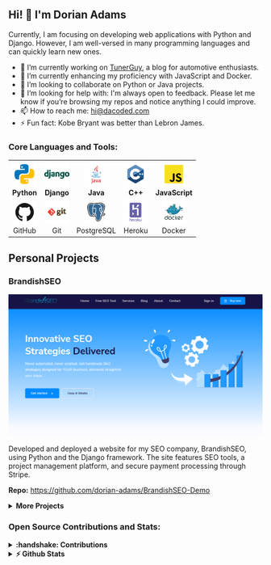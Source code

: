 ## Hi! 👋 I'm Dorian Adams

Currently, I am focusing on developing web applications with Python and Django. However, I am well-versed in many programming languages and can quickly learn new ones.

- 🔭 I’m currently working on [TunerGuy](https://github.com/dorian-adams/tuner-guy), a blog for automotive enthusiasts. 
- 🌱 I’m currently enhancing my proficiency with JavaScript and Docker.
- 👯 I’m looking to collaborate on Python or Java projects.
- 🤔 I’m looking for help with: I'm always open to feedback. Please let me know if you’re browsing my repos and notice anything I could improve. 
- 📫 How to reach me: hi@dacoded.com
- ⚡ Fun fact: Kobe Bryant was better than Lebron James.

### Core Languages and Tools:
<table>
  <tr>
    <td align="center">
      <img height="50" src="/assets/languages/python.svg" alt="python">
      <br /><b>Python</b>
    </td>
    <td align="center">
      <img height="50" src="/assets/frameworks/django.svg" alt="django">
      <br /><b>Django</b>
    </td>
    <td align="center">
      <img height="50" src="/assets/languages/java.svg" alt="java">
      <br /><b>Java</b>
    </td>
    <td align="center">
      <img height="50" src="/assets/languages/c++.svg" alt="c++">
      <br /><b>C++</b>
    </td>
    <td align="center">
      <img height="50" src="/assets/languages/javascript.svg" alt="javascript">
      <br /><b>JavaScript</b>
    </td>
  </tr>
  <tr>
    <td align="center">
      <img height="50" src="/assets/tools/github.svg" alt="github">
      <br />GitHub
    </td>
    <td align="center">
      <img height="50" src="/assets/tools/git.svg" alt="git">
      <br />Git
    </td>
    <td align="center">
      <img height="50" src="/assets/databases/postgresql.svg" alt="postgresql">
      <br />PostgreSQL
    </td>
    <td align="center">
      <img height="50" src="/assets/tools/heroku.svg" alt="heroku">
      <br />Heroku
    </td>
    <td align="center">
      <img height="50" src="/assets/tools/docker.svg" alt="docker">
      <br />Docker
    </td>
  </tr>
</table>

## Personal Projects

### BrandishSEO
![BrandishSEO](/assets/projects/Brandishseo_cropped.png)

Developed and deployed a website for my SEO company, BrandishSEO, using Python and the Django framework. The site features SEO tools, a project management platform, and secure payment processing through Stripe.

**Repo:** https://github.com/dorian-adams/BrandishSEO-Demo

<details>
  <summary><b>More Projects</b></summary>
  <br />
  <li>
  <a href="https://github.com/dorian-adams/CRUD-Grazioso-JavaFX">Java CRUD App</a> - Developed using MVC architecture.
  </li>
</details>

### Open Source Contributions and Stats:
<details>	
  <summary><b>:handshake: Contributions</b></summary>
  <br />
  <li>
    <a href="https://github.com/NDCLab/instruments">NDCLab - Instruments</a> - Identified and corrected issues with bash and batch scripts that prevented proper setup of the Docker container. Implemented corrections and updated the associated README.
  </li>
  <li>
    <a href="https://github.com/dotzenith/lovesay">Lovesay</a> - Refactored code to allow cli arguments that span more than five lines while maintaining proper alignment on output (Python).
  </li>
</details>

<details>	
  <summary><b>⚡ Github Stats</b></summary>
  <br />
  <img height="180em" src="https://github-readme-stats.vercel.app/api?username=dorian-adams&show_icons=true&hide_border=true&count_private=true&include_all_commits=true&hide=stars" />
  <img height="180em" src="https://github-readme-stats.vercel.app/api/top-langs/?username=dorian-adams&show_icons=true&hide_border=true&layout=compact"/>
</details>

<!--
**dorian-adams/dorian-adams** is a ✨ _special_ ✨ repository because its `README.md` (this file) appears on your GitHub profile.

Here are some ideas to get you started:
-->
